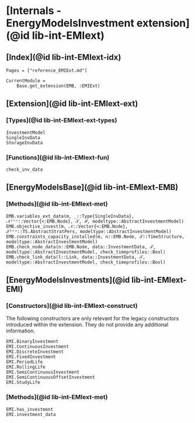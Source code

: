 # [Internals - EnergyModelsInvestment extension](@id lib-int-EMIext)

## [Index](@id lib-int-EMIext-idx)

```@index
Pages = ["reference_EMIExt.md"]
```

```@meta
CurrentModule =
    Base.get_extension(EMB, :EMIExt)
```

## [Extension](@id lib-int-EMIext-ext)

### [Types](@id lib-int-EMIext-ext-types)

```@docs
InvestmentModel
SingleInvData
StorageInvData
```

### [Functions](@id lib-int-EMIext-fun)

```@docs
check_inv_data
```

## [EnergyModelsBase](@id lib-int-EMIext-EMB)

### [Methods](@id lib-int-EMIext-met)

```@docs
EMB.variables_ext_data(m, _::Type{SingleInvData}, 𝒩ᴵⁿᵛ::Vector{<:EMB.Node}, 𝒯, 𝒫, modeltype::AbstractInvestmentModel)
EMB.objective_invest(m, 𝒩::Vector{<:EMB.Node}, 𝒯ᴵⁿᵛ::TS.AbstractStratPers, modeltype::AbstractInvestmentModel)
EMB.constraints_capacity_installed(m, n::EMB.Node, 𝒯::TimeStructure, modeltype::AbstractInvestmentModel)
EMB.check_node_data(n::EMB.Node, data::InvestmentData, 𝒯, modeltype::AbstractInvestmentModel, check_timeprofiles::Bool)
EMB.check_link_data(l::Link, data::InvestmentData, 𝒯, modeltype::AbstractInvestmentModel, check_timeprofiles::Bool)
```

## [EnergyModelsInvestments](@id lib-int-EMIext-EMI)

### [Constructors](@id lib-int-EMIext-construct)

The following constructors are only relevant for the legacy constructors introduced within the extension.
They do not provide any additional information.

```@docs
EMI.BinaryInvestment
EMI.ContinuousInvestment
EMI.DiscreteInvestment
EMI.FixedInvestment
EMI.PeriodLife
EMI.RollingLife
EMI.SemiContinuousInvestment
EMI.SemiContinuousOffsetInvestment
EMI.StudyLife
```

### [Methods](@id lib-int-EMIext-met)

```@docs
EMI.has_investment
EMI.investment_data
```
